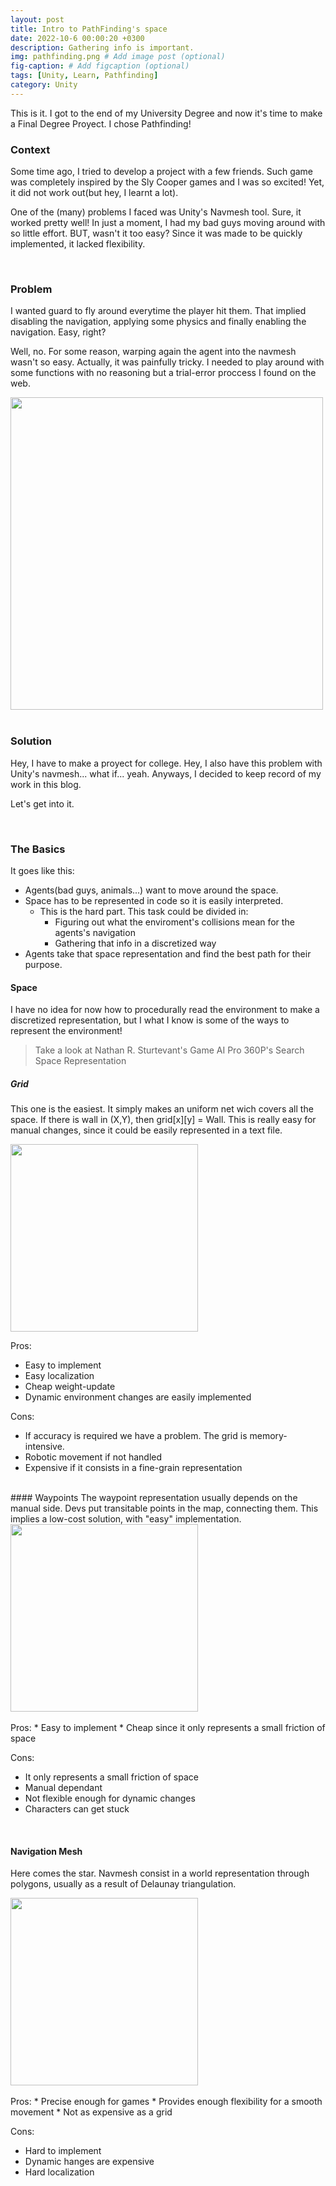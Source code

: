 ```yaml
---
layout: post
title: Intro to PathFinding's space
date: 2022-10-6 00:00:20 +0300
description: Gathering info is important.
img: pathfinding.png # Add image post (optional)
fig-caption: # Add figcaption (optional)
tags: [Unity, Learn, Pathfinding]
category: Unity
---
```


This is it. I got to the end of my University Degree and now it's time to make a Final Degree Proyect. I chose Pathfinding!

### Context
Some time ago, I tried to develop a project with a few friends. Such game was completely inspired by the Sly Cooper games and I was so excited! Yet, it did not
work out(but hey, I learnt a lot).

One of the (many) problems I faced was Unity's Navmesh tool. Sure, it worked pretty well! In just a moment, I had my bad guys moving around with so little effort.
BUT, wasn't it too easy? Since it was made to be quickly implemented, it lacked flexibility.

<br/>

### Problem
I wanted guard to fly around everytime the player hit them. That implied disabling the navigation, applying some physics and finally enabling the navigation. Easy, right?

Well, no. For some reason, warping again the agent into the navmesh wasn't so easy. Actually, it was painfully tricky. I needed to play around with some functions with no reasoning but a trial-error proccess I found on the web.

<div class="text-center">
    <img src="{{site.baseurl}}/assets/img/PathfindingIntro/Sil.png" class="rounded" width="500"/>
</div>

<br/>


### Solution
Hey, I have to make a proyect for college. Hey, I also have this problem with Unity's navmesh... what if... yeah. Anyways, I decided to keep record of my work in this blog.

Let's get into it.

<br/>

### The Basics
It goes like this:

* Agents(bad guys, animals...) want to move around the space.
* Space has to be represented in code so it is easily interpreted.
    * This is the hard part. This task could be divided in:
        * Figuring out what the enviroment's collisions mean for the agents's navigation
        * Gathering that info in a discretized way
* Agents take that space representation and find the best path for their purpose.

#### Space
I have no idea for now how to procedurally read the environment to make a discretized representation, but I what I know is some of the ways to represent the environment!

> Take a look at Nathan R. Sturtevant's Game AI Pro 360P's Search Space Representation

##### Grid
This one is the easiest. It simply makes an uniform net wich covers all the space. If there is wall in (X,Y), then grid[x][y] = Wall. This is really easy for manual changes, since it could be easily represented in a text file.

<div>
    <img src="{{site.baseurl}}/assets/img/PathfindingIntro/grid.png" class="rounded" width="300"/>
</div>

Pros:
* Easy to implement
* Easy localization
* Cheap weight-update
* Dynamic environment changes are easily implemented

Cons:
* If accuracy is required we have a problem. The grid is memory-intensive.
* Robotic movement if not handled
* Expensive if it consists in a fine-grain representation

<br>
#### Waypoints
The waypoint representation usually depends on the manual side. Devs put transitable points in the map, connecting them. This implies a low-cost solution, with "easy" implementation.

<div>
    <img src="{{site.baseurl}}/assets/img/PathfindingIntro/waypoints.png" class="rounded" width="300"/>
</div>
<br>
Pros:
* Easy to implement
* Cheap since it only represents a small friction of space
 
 Cons:
* It only represents a small friction of space
* Manual dependant
* Not flexible enough for dynamic changes
* Characters can get stuck

<br>


#### Navigation Mesh
Here comes the star. Navmesh consist in a world representation through polygons, usually as a result of Delaunay triangulation.

<div>
    <img src="{{site.baseurl}}/assets/img/PathfindingIntro/navmesh.png" class="rounded" width="300"/>
</div>
<br>
Pros:
* Precise enough for games
* Provides enough flexibility for a smooth movement
* Not as expensive as a grid

Cons:
* Hard to implement
* Dynamic hanges are expensive
* Hard localization